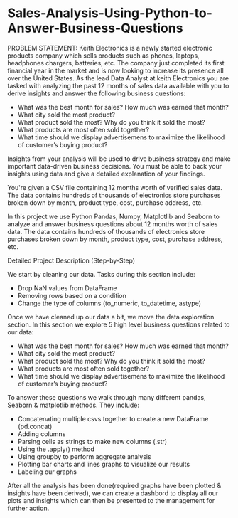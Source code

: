 # Sales-Analysis-Using-Python-to-Answer-Business-Questions

PROBLEM STATEMENT: Keith Electronics is a newly started electronic products company which sells products such as phones, laptops, headphones chargers, batteries, etc. The company just completed its first financial year in the market and is now looking to increase its presence all over the United States. As the lead Data Analyst at keith Electronics you are tasked with analyzing the past 12 months of sales data available with you to derive insights and answer the following business questions:
- What was the best month for sales? How much was earned that month?
- What city sold the most product?
- What product sold the most? Why do you think it sold the most?
- What products are most often sold together?
- What time should we display advertisemens to maximize the likelihood of customer’s buying product?

Insights from your analysis will be used to drive business strategy and make important data-driven business decisions. You must be able to back your insights using data and give a detailed explanation of your findings.

You're given a CSV file containing 12 months worth of verified sales data. The data contains hundreds of thousands of electronics store purchases broken down by month, product type, cost, purchase address, etc. 


In this project we use Python Pandas, Numpy, Matplotlib and Seaborn to analyze and answer business questions about 12 months worth of sales data. The data contains hundreds of thousands of electronics store purchases broken down by month, product type, cost, purchase address, etc. 

Detailed Project Description (Step-by-Step)

We start by cleaning our data. Tasks during this section include:
- Drop NaN values from DataFrame
- Removing rows based on a condition
- Change the type of columns (to_numeric, to_datetime, astype)

Once we have cleaned up our data a bit, we move the data exploration section. In this section we explore 5 high level business questions related to our data:
- What was the best month for sales? How much was earned that month?
- What city sold the most product?
- What product sold the most? Why do you think it sold the most?
- What products are most often sold together?
- What time should we display advertisemens to maximize the likelihood of customer’s buying product?

To answer these questions we walk through many different pandas, Seaborn & matplotlib methods. They include:
- Concatenating multiple csvs together to create a new DataFrame (pd.concat)
- Adding columns
- Parsing cells as strings to make new columns (.str)
- Using the .apply() method
- Using groupby to perform aggregate analysis
- Plotting bar charts and lines graphs to visualize our results
- Labeling our graphs

After all the analysis has been done(required graphs have been plotted & insights have been derived), we can create a dashbord to display all our plots and insights which can then be presented to the management for further action.
